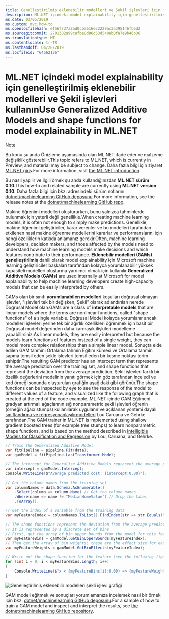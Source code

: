```yaml
---
title: Genelleştirilmiş eklenebilir modelleri ve Şekil işlevleri için model explainability kullanın
description: ML.NET içindeki model explainability için genelleştirilmiş eklenebilir modelleri ve Şekil işlevleri kullanın
ms.date: 03/05/2019
ms.custom: mvc,how-to
ms.openlocfilehash: ef56f737a2ad0cba616e32229ac3a395146fb6d2
ms.sourcegitcommit: 2701302a99cafbe0d86d53d540eb0fa7e9b46b36
ms.translationtype: MT
ms.contentlocale: tr-TR
ms.lasthandoff: 04/28/2019
ms.locfileid: "64662126"
---
```

# <a name="use-generalized-additive-models-and-shape-functions-for-model-explainability-in-mlnet"></a><span data-ttu-id="fcda4-103">ML.NET içindeki model explainability için genelleştirilmiş eklenebilir modelleri ve Şekil işlevleri kullanın</span><span class="sxs-lookup"><span data-stu-id="fcda4-103">Use Generalized Additive Models and shape functions for model explainability in ML.NET</span></span>

> [!NOTE]
> <span data-ttu-id="fcda4-104">Bu konu şu anda Önizleme aşamasında olan ML.NET ifade eder ve malzeme değişiklik gösterebilir.</span><span class="sxs-lookup"><span data-stu-id="fcda4-104">This topic refers to ML.NET, which is currently in Preview, and material may be subject to change.</span></span> <span data-ttu-id="fcda4-105">Daha fazla bilgi için ziyaret [ML.NET giriş](https://www.microsoft.com/net/learn/apps/machine-learning-and-ai/ml-dotnet).</span><span class="sxs-lookup"><span data-stu-id="fcda4-105">For more information, visit [the ML.NET introduction](https://www.microsoft.com/net/learn/apps/machine-learning-and-ai/ml-dotnet).</span></span>

<span data-ttu-id="fcda4-106">Bu nasıl yapılır ve ilgili örnek şu anda kullandığınızdan **ML.NET sürüm 0.10**.</span><span class="sxs-lookup"><span data-stu-id="fcda4-106">This how-to and related sample are currently using **ML.NET version 0.10**.</span></span> <span data-ttu-id="fcda4-107">Daha fazla bilgi için bkz: adresindeki sürüm notlarını [dotnet/machinelearning GitHub deposunu](https://github.com/dotnet/machinelearning/tree/master/docs/release-notes).</span><span class="sxs-lookup"><span data-stu-id="fcda4-107">For more information, see the release notes at the [dotnet/machinelearning GitHub repo](https://github.com/dotnet/machinelearning/tree/master/docs/release-notes).</span></span>

<span data-ttu-id="fcda4-108">Makine öğrenimi modelleri oluştururken, bunu yalnızca tahminlerde bulunmak için yeterli değil genellikle.</span><span class="sxs-lookup"><span data-stu-id="fcda4-108">When creating machine learning models, it is often not enough to simply make predictions.</span></span> <span data-ttu-id="fcda4-109">Genellikle, makine öğrenimi geliştiriciler, karar verenler ve bu modelleri tarafından etkilenen nasıl makine öğrenme modellerini kararlar ve performanslarını için hangi özelliklerin katkıda anlamanız gerekir.</span><span class="sxs-lookup"><span data-stu-id="fcda4-109">Often, machine learning developers, decision makers, and those affected by the models need to understand how machine learning models make decisions and which features contribute to their performance.</span></span> <span data-ttu-id="fcda4-110">**Eklenebilir modelleri (GAMs) genelleştirilmiş** dahili olarak model explainability için Microsoft machine learning geliştiriciler başkaları tarafından kolayca yorumlanabilir yüksek kapasiteli modelleri oluşturma yardımcı olmak için kullanılır.</span><span class="sxs-lookup"><span data-stu-id="fcda4-110">**Generalized Additive Models (GAMs)** are used internally at Microsoft for model explainability to help machine learning developers create high-capacity models that can be easily interpreted by others.</span></span>

<span data-ttu-id="fcda4-111">GAMs olan bir sınıfı **yorumlanabilen modelleri** koşulları doğrusal olmayan işlevler, "işlevleri tek bir değişken, Şekil" olarak adlandırılan nerede Doğrusal Model olan.</span><span class="sxs-lookup"><span data-stu-id="fcda4-111">GAMs are a class of **interpretable models** that are linear models where the terms are nonlinear functions, called "shape functions" of a single variable.</span></span> <span data-ttu-id="fcda4-112">Doğrusal Model kolayca yorumlanır ancak modelleri işlevleri yerine tek bir ağırlık özellikleri öğrenmek için basit bir Doğrusal model değerinden daha karmaşık ilişkileri modelleme yapabilirsiniz.</span><span class="sxs-lookup"><span data-stu-id="fcda4-112">As linear models, they are easily interpreted but because the models learn functions of features instead of a single weight, they can model more complex relationships than a simple linear model.</span></span> <span data-ttu-id="fcda4-113">Sonuçta elde edilen GAM tahmini Ortalama tahmin Eğitim kümesi ve Ortalama tahmin sapma temsil eden şekle işlevleri temsil eden bir kesme noktası terim sahiptir.</span><span class="sxs-lookup"><span data-stu-id="fcda4-113">The resulting GAM predictor has an intercept term that represents the average prediction over the training set, and shape functions that represent the deviation from the average prediction.</span></span> <span data-ttu-id="fcda4-114">Şekil işlevleri farklı bir özellik değerlerini modelinin yanıtı görmek için göz tarafından inceledi ve kod örneği sonunda oluşturulan grafiğin aşağıdaki gibi görünür.</span><span class="sxs-lookup"><span data-stu-id="fcda4-114">The shape functions can be inspected by eye to see the response of the model to different values of a feature, and visualized like the following graph that is created at the end of the code example.</span></span> <span data-ttu-id="fcda4-115">ML.NET içinde GAM Eğitmeni gradyan artırmalı ağaçlarının sığ nonparametric şekli işlevleri öğrenin (örneğin ağacı stumps) kullanılarak uygulanır ve açıklanan yöntemi dayalı [sınıflandırma ve regresyonanlaşılırmodelleri](https://www.cs.cornell.edu/~yinlou/papers/lou-kdd12.pdf) Lou Caruana ve Gehrke tarafından.</span><span class="sxs-lookup"><span data-stu-id="fcda4-115">The GAM trainer in ML.NET is implemented using shallow gradient boosted trees (for example tree stumps) to learn nonparametric shape functions, and is based on the method described in [Intelligible Models for Classification and Regression](https://www.cs.cornell.edu/~yinlou/papers/lou-kdd12.pdf) by Lou, Caruana, and Gehrke.</span></span>

```csharp
// Train the Generalized Additive Model
var fitPipeline = pipeline.Fit(data);
var gamModel = fitPipeline.LastTransformer.Model;

// The intercept for Generalize Additive Models represent the average prediction for the training data
var intercept = gamModel.Intercept;
Console.WriteLine($"Average predicted cost: {intercept:0.00}");

// Get the column names from the training set
var columnNames = data.Schema.AsEnumerable()
    .Select(column => column.Name) // Get the column names
    .Where(name => name != "MedianHomeValue") // Drop the Label
    .ToArray();

// Get the index of a variable from the training data
var myFeatureIndex = columnNames.ToList().FindIndex(str => str.Equals("MyFeature"));

// The shape functions represent the deviation from the average prediction as a function of the feature value
// It is represented by a discrete set of bins
// First, get the array of bin upper bounds from the model for this feature
var myFeatureBins = gamModel.GetBinUpperBounds(myFeatureIndex);
// Then get the array of bin weights; these are the effect size for each bin
var myFeatureWeights = gamModel.GetBinEffects(myFeatureIndex);

// Write out the shape function for the feature (see the following figure for what this looks like)
for (int i = 0; i < myFeatureBins.Length; i++)
{
    Console.WriteLine($"x < {myFeatureBins[i]:0.00} => {myFeatureWeights[i]:0.000}");
}
```

![Genelleştirilmiş eklenebilir modelleri şekli işlevi grafiği](./media/use-gams-for-model-explainability/gam-shape-function-graph.png)

<span data-ttu-id="fcda4-117">GAM modeli eğitmek ve sonuçları yorumlamanıza incelemek nasıl bir örnek için bkz: [dotnet/machinelearning GitHub deposunu](https://github.com/dotnet/machinelearning/blob/master/docs/samples/Microsoft.ML.Samples/Dynamic/GeneralizedAdditiveModels.cs).</span><span class="sxs-lookup"><span data-stu-id="fcda4-117">For a sample of how to train a GAM model and inspect and interpret the results, see [the dotnet/machinelearning GitHub repository](https://github.com/dotnet/machinelearning/blob/master/docs/samples/Microsoft.ML.Samples/Dynamic/GeneralizedAdditiveModels.cs).</span></span>

